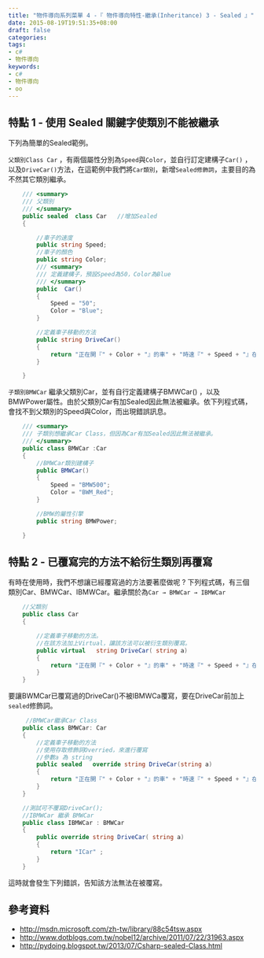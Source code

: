 ```yaml
---
title: "物件導向系列菜單 4 -『 物件導向特性-繼承(Inheritance) 3 - Sealed 』"
date: 2015-08-19T19:51:35+08:00
draft: false
categories:
tags: 
- c#
- 物件導向
keywords:
- c#
- 物件導向
- oo
---
```



## 特點 1 - 使用 Sealed 關鍵字使類別不能被繼承

下列為簡單的Sealed範例。

`父類別Class Car` ，有兩個屬性分別為`Speed`與`Color`，並自行訂定建構子`Car()` ，以及`DriveCar()`方法，在這範例中我們將`Car類別`，新增`Sealed修飾詞`，主要目的為不然其它類別繼承。

```c#
	/// <summary>
    /// 父類別
    /// </summary>
    public sealed  class Car   //增加Sealed
    {

        //車子的速度
        public string Speed;
        //車子的顏色
        public string Color;  
        /// <summary>
        /// 定義建構子，預設Speed為50，Color為Blue
        /// </summary>
        public  Car()
        {
            Speed = "50";
            Color = "Blue";
        }

        //定義車子移動的方法
        public string DriveCar()
        {
            return "正在開『" + Color + "』的車" + "時速『" + Speed + "』在移動" ;
        }

    }
```
   
`子類別BMWCar` 繼承父類別Car，並有自行定義建構子BMWCar() ，以及BMWPower屬性。由於父類別Car有加Sealed因此無法被繼承。依下列程式碼，會找不到父類別的Speed與Color，而出現錯誤訊息。

```c#
    /// <summary>
    /// 子類別想繼承Car Class，但因為Car有加Sealed因此無法被繼承。
    /// </summary>
    public class BMWCar :Car   
    {
        //BMWCar類別建構子
        public BMWCar()
        {
            Speed = "BMW500";
            Color = "BWM_Red";
        }

        //BMW的屬性引擎
        public string BMWPower;

    }
```


## 特點 2 - 已覆寫完的方法不給衍生類別再覆寫

有時在使用時，我們不想讓已經覆寫過的方法要著麼做呢 ? 下列程式碼，有三個類別Car、BMWCar、IBMWCar。繼承關於為`Car → BMWCar → IBMWCar`

```c#
    //父類別
    public class Car
    {

        //定義車子移動的方法。
        //在該方法加上Virtual，讓該方法可以被衍生類別覆寫。
        public virtual   string DriveCar( string a)
        {
            return "正在開『" + Color + "』的車" + "時速『" + Speed + "』在移動" ;
        }
    }
```

要讓BWMCar已覆寫過的DriveCar()不被IBMWCa覆寫，要在DriveCar前加上`sealed`修飾詞。

```c#
	 //BMWCar繼承Car Class
	public class BMWCar: Car
    {
        //定義車子移動的方法
        //使用存取修飾詞Overried，來進行覆寫
        //參數a 為 string
        public sealed   override string DriveCar(string a)
        {
            return "正在開『" + Color + "』的車" + "時速『" + Speed + "』在移動" + "『Override』" + "String--" + a;
        }
	}

	//測試可不覆寫DriveCar();
	//IBMWCar 繼承 BMWCar
	public class IBMWCar : BMWCar
    {
        public override string DriveCar( string a)
        {
            return "ICar" ;
        }
    }
```

這時就會發生下列錯誤，告知該方法無法在被覆寫。

## 參考資料

* http://msdn.microsoft.com/zh-tw/library/88c54tsw.aspx
* http://www.dotblogs.com.tw/nobel12/archive/2011/07/22/31963.aspx
* http://pydoing.blogspot.tw/2013/07/Csharp-sealed-Class.html
